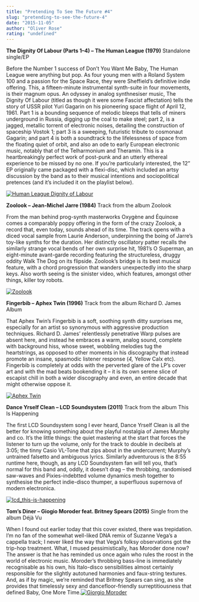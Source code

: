 ```yaml
---
title: "Pretending To See The Future #4"
slug: "pretending-to-see-the-future-4"
date: "2015-11-05"
author: "Oliver Rose"
rating: "undefined"
---
```


**The Dignity Of Labour (Parts 1–4) – The Human League (1979)** Standalone single/EP

Before the Number 1 success of Don’t You Want Me Baby, The Human League were anything but pop. As four young men with a Roland System 100 and a passion for the Space Race, they were Sheffield’s definitive indie offering. This, a fifteen-minute instrumental synth-suite in four movements, is their magnum opus. An odyssey in analog synthnesiser music, The Dignity Of Labour (titled as though it were some Fascist affectation) tells the story of USSR pilot Yuri Gagarin on his pioneering space flight of April 12, 1961. Part 1 is a bounding sequence of melodic bleeps that tells of miners underground in Russia, digging up the coal to make steel; part 2, is a jagged, metallic torrent of electronic noises, detailing the construction of spaceship Vostok 1; part 3 is a sweeping, futuristic tribute to cosmonaut Gagarin; and part 4 is both a soundtrack to the lifelessness of space from the floating quiet of orbit, and also an ode to early European electronic music, notably that of the Telharmonium and Theramin. This is a heartbreakingly perfect work of post-punk and an utterly ethereal experience to be missed by no one. If you’re particularly interested, the 12” EP originally came packaged with a flexi-disc, which included an artsy discussion by the band as to their musical intentions and sociopolitical pretences (and it’s included it on the playlist below).

[![Human League Dignity of Labour](http://pearshapedexeter.com/wp-content/uploads/2015/11/Human-League-Dignity-of-Labour.jpg)](http://pearshapedexeter.com/wp-content/uploads/2015/11/Human-League-Dignity-of-Labour.jpg)

**Zoolook – Jean-Michel Jarre (1984)** Track from the album Zoolook

From the man behind prog-synth masterworks Oxygène and Équinoxe comes a comparably poppy offering in the form of the crazy Zoolook, a record that, even today, sounds ahead of its time. The track opens with a diced vocal sample from Laurie Anderson, underpinning the boing of Jarre’s toy-like synths for the duration. Her distinctly oscillatory patter recalls the similarly strange vocal bends of her own surprise hit, 1981’s O Superman, an eight-minute avant-garde recording featuring the structureless, druggy oddity Walk The Dog on its flipside. Zoolook’s bridge is its best musical feature, with a chord progression that wanders unexpectedly into the sharp keys. Also worth seeing is the sinister video, which features, amongst other things, killer toy robots.

[![Zoolook](http://pearshapedexeter.com/wp-content/uploads/2015/11/Zoolook.jpg)](http://pearshapedexeter.com/wp-content/uploads/2015/11/Zoolook.jpg)

**Fingerbib – Aphex Twin (1996)** Track from the album Richard D. James Album

That Aphex Twin’s Fingerbib is a soft, soothing synth ditty surprises me, especially for an artist so synonymous with aggressive production techniques. Richard D. James’ relentlessly penetrative Warp pulses are absent here, and instead he embraces a warm, analog sound, complete with background hiss, whose sweet, wobbling melodies tug the heartstrings, as opposed to other moments in his discography that instead promote an insane, spasmodic listener response (_4,_ Yellow Calx etc). Fingerbib is completely at odds with the perverted glare of the LP’s cover art and with the mad beats bookending it – it is its own serene slice of escapist chill in both a wider discography and even, an entire decade that might otherwise oppose it.

[![Aphex Twin](http://pearshapedexeter.com/wp-content/uploads/2015/11/Aphex-Twin.jpg)](http://pearshapedexeter.com/wp-content/uploads/2015/11/Aphex-Twin.jpg)

**Dance Yrself Clean – LCD Soundsystem (2011)** Track from the album This Is Happening

The first LCD Soundsystem song I ever heard, Dance Yrself Clean is all the better for knowing something about the playful nostalgia of James Murphy and co. It’s the little things: the quiet mastering at the start that forces the listener to turn up the volume, only for the track to double in decibels at 3:05; the tinny Casio VL-Tone that zips about in the undercurrent; Murphy’s untrained falsetto and ambiguous lyrics. Similarly adventurous is the 8:55 runtime here, though, as any LCD Soundsystem fan will tell you, that’s normal for this band and, oddly, it doesn’t drag – the throbbing, randomised saw-waves and Pixies-indebtted volume dynamics mesh together to synthesise the perfect indie-disco thumper, a superfluous supernova of modern electronica.

[![lcd_this-is-happening](http://pearshapedexeter.com/wp-content/uploads/2015/11/lcd_this-is-happening.jpg)](http://pearshapedexeter.com/wp-content/uploads/2015/11/lcd_this-is-happening.jpg)

**Tom’s Diner – Giogio Moroder feat. Britney Spears (2015)** Single from the album Déjà Vu

When I found out earlier today that this cover existed, there was trepidation. I’m no fan of the somewhat well-liked DNA remix of Suzanne Vega’s a cappella track; I never liked the way that Vega’s folksy observations got the trip-hop treatment. What, I mused pessimistically, has Moroder done now? The answer is that he has reminded us once again who rules the roost in the world of electronic music. Moroder’s throbbing bass-line is immediately recognisable as his own, his Italo-disco sensibilities almost certainly responsible for the slightly autotuned harmonies and faux-string textures. And, as if by magic, we’re reminded that Britney Spears can sing, as she provides that timelessly sexy and dancefloor-friendly surreptitiousness that defined Baby, One More Time.[![Giorgio Moroder](http://pearshapedexeter.com/wp-content/uploads/2015/11/Giorgio-Moroder.png)](http://pearshapedexeter.com/wp-content/uploads/2015/11/Giorgio-Moroder.png)

